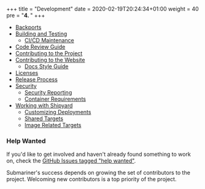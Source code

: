 +++
title = "Development"
date = 2020-02-19T20:24:34+01:00
weight = 40
pre = "<b>4. </b>"
+++

* [Backports](backports)
* [Building and Testing](building-testing)
  * [CI/CD Maintenance](building-testing/ci-maintenance)
* [Code Review Guide](code-review)
* [Contributing to the Project](contribution-guide)
* [Contributing to the Website](website)
  * [Docs Style Guide](website/style-guide)
* [Licenses](licenses)
* [Release Process](release-process)
* [Security](security)
  * [Security Reporting](security/reporting)
  * [Container Requirements](security/containers)
* [Working with Shipyard](shipyard)
  * [Customizing Deployments](shipyard/settings)
  * [Shared Targets](shipyard/targets)
  * [Image Related Targets](shipyard/images)

### Help Wanted

If you'd like to get involved and haven't already found something to work on, check the [GitHub Issues tagged "help
wanted"](https://github.com/pulls?q=is%3Aopen+user%3Asubmariner-io+label%3A%22help+wanted%22+sort%3Aupdated-desc).

Submariner's success depends on growing the set of contributors to the project. Welcoming new contributors is a top priority of the project.
